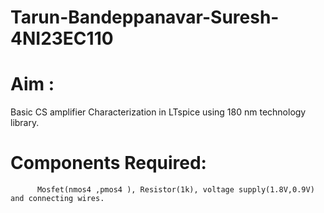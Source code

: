 # Tarun-Bandeppanavar-Suresh-4NI23EC110
# Aim :
  Basic CS amplifier Characterization in LTspice
using 180 nm technology library.
# Components Required:
          Mosfet(nmos4 ,pmos4 ), Resistor(1k), voltage supply(1.8V,0.9V) and connecting wires.
          
